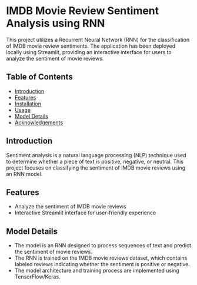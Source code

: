 # IMDB Movie Review Sentiment Analysis using RNN

This project utilizes a Recurrent Neural Network (RNN) for the classification of IMDB movie review sentiments. The application has been deployed locally using Streamlit, providing an interactive interface for users to analyze the sentiment of movie reviews.

## Table of Contents

- [Introduction](#introduction)
- [Features](#features)
- [Installation](#installation)
- [Usage](#usage)
- [Model Details](#model-details)
- [Acknowledgements](#acknowledgements)

## Introduction

Sentiment analysis is a natural language processing (NLP) technique used to determine whether a piece of text is positive, negative, or neutral. This project focuses on classifying the sentiment of IMDB movie reviews using an RNN model.

## Features

- Analyze the sentiment of IMDB movie reviews
- Interactive Streamlit interface for user-friendly experience


## Model Details

- The model is an RNN designed to process sequences of text and predict the sentiment of movie reviews.
- The RNN is trained on the IMDB movie reviews dataset, which contains labeled reviews indicating whether the sentiment is positive or negative.
- The model architecture and training process are implemented using TensorFlow/Keras.
